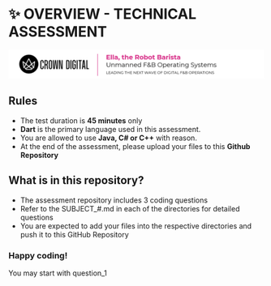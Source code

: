 # ✨ OVERVIEW - TECHNICAL ASSESSMENT
![](./ignore_assets/crown-digital-watermark.png)
</br>

## Rules
- The test duration is **45 minutes** only
- **Dart** is the primary language used in this assessment.
- You are allowed to use **Java, C# or C++** with reason.
- At the end of the assessment, please upload your files to this **Github Repository**

## What is in this repository?
- The assessment repository includes 3 coding questions
- Refer to the SUBJECT_#.md in each of the directories for detailed questions
- You are expected to add your files into the respective directories and push it to this GitHub Repository

### Happy coding!
You may start with question_1